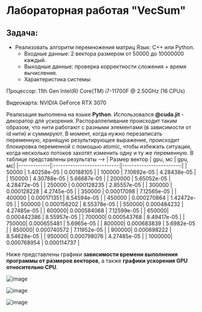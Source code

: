 # Лабораторная работая "VecSum"
## Задача: 
- Реализовать алгоритм перемножения матриц Язык: C++ или Python.
    - Входные данные: 2 вектора размером от 50000 до 10000000 каждый.
    - Выходные данные: проверка корректности сложения + время вычисления.
    - Характеристика системы: 

Процессор: 11th Gen Intel(R) Core(TM) i7-11700F @ 2.50GHz (16 CPUs)

Видеокарта: NVIDIA GeForce RTX 3070

Реализация выполнена на языке **Python**.
Использовался **@cuda.jit** - декоратор для ускорения. 
Распораллеливание происходит таким образом, что нити работают с разными элементами (в зависимости от id нити) и суммируют. 
В момент, когда нужно перезаписать переменную, хранящую результирующее выражение, происходит блокировка переменной с помощью atomic, чтобы избежать ситуации, когда несколько потоков захотят изменить одну и ту же переменную.
В таблице представлены результаты -->
| Размер вектор |  gpu, мс | gpu, мс| 
|-------------|:---------------------------:|------------------------:|
| 50000 | 1.40258e-05 | 0.00188105 | 
| 100000 | 7.10692e-05 | 4.28438e-05  | 
| 150000 |  4.30788e-05 | 5.66687e-05 | 
| 200000 |  5.65052e-05 | 4.28472e-05 | 
| 250000 | 0.000128235 | 2.85557e-05 | 
| 300000 | 0.000128228 | 4.2745e-05  | 
| 350000 | 0.00017098  | 7.12565e-05 |
| 400000 | 0.000171351 | 8.54594e-05 | 
| 450000 | 0.000270864 | 1.42472e-05 | 
| 500000 | 0.000156202 | 8.55378e-05 | 
| 550000| 0.000484232  | 4.27485e-05  | 
| 600000| 0.000584068  | 7.12599e-05  | 
| 650000| 0.000442386  | 8.55957e-05  | 
| 700000| 0.000543768  | 8.49417e-05  |
| 750000| 0.000655481  | 5.6965e-05  | 
| 800000| 0.000683839  | 5.6982e-05  | 
| 850000| 0.000740572  | 7.11952e-05  | 
| 900000| 0.000698222  | 8.54628e-05  | 
| 950000| 0.000798076  | 4.27485e-05  | 
| 1000000| 0.000768954 | 0.000114737 | 


Ниже представлены графики **зависимости времени выполнения программы от размеров векторов**, а также **графики ускорения GPU относительно CPU**.

![image](https://github.com/andiyash/high-performance-computing/assets/145579445/7dda7520-0a23-4a11-ac44-66fd6c41927c)

![image](https://github.com/andiyash/high-performance-computing/assets/145579445/dec5d29a-92b8-4a8e-92c8-94117e7218a6)

![image](https://github.com/andiyash/high-performance-computing/assets/145579445/e492cb0c-7776-47df-a6ae-f19eacee3f79)

